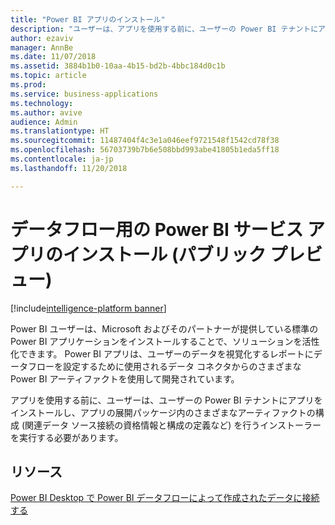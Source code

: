 ```yaml
---
title: "Power BI アプリのインストール"
description: "ユーザーは、アプリを使用する前に、ユーザーの Power BI テナントにアプリをインストールするインストーラーを実行する必要があります。"
author: ezaviv
manager: AnnBe
ms.date: 11/07/2018
ms.assetid: 3884b1b0-10aa-4b15-bd2b-4bbc184d0c1b
ms.topic: article
ms.prod: 
ms.service: business-applications
ms.technology: 
ms.author: avive
audience: Admin
ms.translationtype: HT
ms.sourcegitcommit: 11487404f4c3e1a046eef9721548f1542cd78f38
ms.openlocfilehash: 56703739b7b6e508bbd993abe41805b1eda5ff18
ms.contentlocale: ja-jp
ms.lasthandoff: 11/20/2018

---
```

# <a name="installing-power-bi-service-apps-for-dataflows-public-preview"></a>データフロー用の Power BI サービス アプリのインストール (パブリック プレビュー)

[!include[intelligence-platform banner](../../includes/intelligence-platform.md)]





Power BI ユーザーは、Microsoft およびそのパートナーが提供している標準の Power BI アプリケーションをインストールすることで、ソリューションを活性化できます。 Power BI アプリは、ユーザーのデータを視覚化するレポートにデータフローを設定するために使用されるデータ コネクタからのさまざまな Power BI アーティファクトを使用して開発されています。 

アプリを使用する前に、ユーザーは、ユーザーの Power BI テナントにアプリをインストールし、アプリの展開パッケージ内のさまざまなアーティファクトの構成 (関連データ ソース接続の資格情報と構成の定義など) を行うインストーラーを実行する必要があります。

## <a name="resources"></a>リソース
[Power BI Desktop で Power BI データフローによって作成されたデータに接続する](https://docs.microsoft.com/en-us/power-bi/desktop-connect-dataflows)


